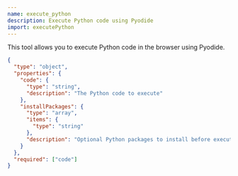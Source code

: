 ```yaml
---
name: execute_python
description: Execute Python code using Pyodide
import: executePython
---
```


This tool allows you to execute Python code in the browser using Pyodide.

```json
{
  "type": "object",
  "properties": {
    "code": {
      "type": "string",
      "description": "The Python code to execute"
    },
    "installPackages": {
      "type": "array",
      "items": {
        "type": "string"
      },
      "description": "Optional Python packages to install before execution"
    }
  },
  "required": ["code"]
}
```
